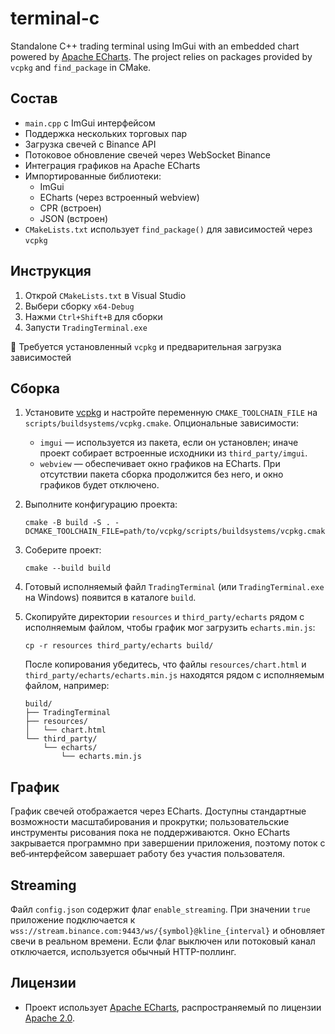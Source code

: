 # terminal-c

Standalone C++ trading terminal using ImGui with an embedded chart powered by [Apache ECharts](https://echarts.apache.org/). The project relies on packages provided by `vcpkg` and `find_package` in CMake.

## Состав

- `main.cpp` с ImGui интерфейсом
- Поддержка нескольких торговых пар
- Загрузка свечей с Binance API
- Потоковое обновление свечей через WebSocket Binance
- Интеграция графиков на Apache ECharts
- Импортированные библиотеки:
  - ImGui
  - ECharts (через встроенный webview)
  - CPR (встроен)
  - JSON (встроен)
- `CMakeLists.txt` использует `find_package()` для зависимостей через `vcpkg`

## Инструкция

1. Открой `CMakeLists.txt` в Visual Studio
2. Выбери сборку `x64-Debug`
3. Нажми `Ctrl+Shift+B` для сборки
4. Запусти `TradingTerminal.exe`

📌 Требуется установленный `vcpkg` и предварительная загрузка зависимостей

## Сборка

1. Установите [vcpkg](https://github.com/microsoft/vcpkg) и настройте переменную `CMAKE_TOOLCHAIN_FILE` на `scripts/buildsystems/vcpkg.cmake`.
   Опциональные зависимости:
   - `imgui` — используется из пакета, если он установлен; иначе проект собирает встроенные исходники из `third_party/imgui`.
   - `webview` — обеспечивает окно графиков на ECharts. При отсутствии пакета сборка продолжится без него, и окно графиков будет отключено.
2. Выполните конфигурацию проекта:
   ```
   cmake -B build -S . -DCMAKE_TOOLCHAIN_FILE=path/to/vcpkg/scripts/buildsystems/vcpkg.cmake
   ```
3. Соберите проект:
   ```
   cmake --build build
   ```
4. Готовый исполняемый файл `TradingTerminal` (или `TradingTerminal.exe` на Windows) появится в каталоге `build`.
5. Скопируйте директории `resources` и `third_party/echarts` рядом с исполняемым файлом, чтобы график мог загрузить `echarts.min.js`:
   ```
   cp -r resources third_party/echarts build/
   ```
   После копирования убедитесь, что файлы `resources/chart.html` и
   `third_party/echarts/echarts.min.js` находятся рядом с исполняемым
   файлом, например:

   ```
   build/
   ├── TradingTerminal
   ├── resources/
   │   └── chart.html
   └── third_party/
       └── echarts/
           └── echarts.min.js
   ```

## График

График свечей отображается через ECharts. Доступны стандартные возможности масштабирования и прокрутки; пользовательские инструменты рисования пока не поддерживаются.
Окно ECharts закрывается программно при завершении приложения, поэтому поток
с веб‑интерфейсом завершает работу без участия пользователя.

## Streaming

Файл `config.json` содержит флаг `enable_streaming`. При значении `true` приложение подключается к `wss://stream.binance.com:9443/ws/{symbol}@kline_{interval}` и обновляет свечи в реальном времени. Если флаг выключен или потоковый канал отключается, используется обычный HTTP-поллинг.

## Лицензии

- Проект использует [Apache ECharts](https://echarts.apache.org/), распространяемый по лицензии [Apache 2.0](third_party/echarts/LICENSE).

